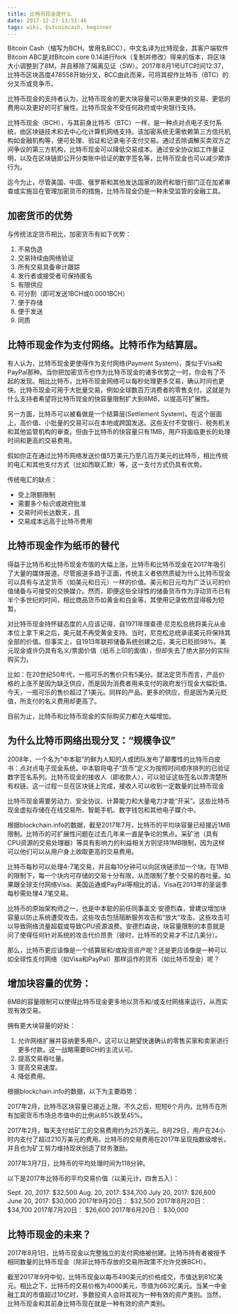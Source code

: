 ```yaml
---
title: 比特币现金是什么
date: 2017-12-27 13:51:46
tags: wiki, bitcoincash, beginner
---
```


Bitcoin Cash（缩写为BCH，曾用名BCC），中文名译为比特现金，其客户端软件Bitcoin ABC是对Bitcoin core 0.14进行fork（复制并修改）得来的版本，将区块大小调整到了8M，并且移除了隔离见证（SW）。2017年8月1号UTC时间12:37，比特币区块高度478558开始分叉，BCC由此而来，可将其视作比特币（BTC）的分叉币或竞争币。

<!--more-->

比特币现金的支持者认为，比特币现金的更大块容量可以带来更快的交易、更低的费用以及更好的可扩展性。比特币现金不受任何政府或中央银行支持。

比特币现金（BCH），与其前身比特币（BTC）一样，是一种点对点电子支付系统，由区块链技术和去中心化计算机网络支持。该加密系统无需依赖第三方信托机构如金融机构等，便可处理、验证和记录电子支付交易。通过去除调解买卖双方之间争议的第三方机构，比特币现金可以降低交易成本。通过安全协议如工作量证明，以及在区块链即公开分类账中验证的数字签名等，比特币现金也可以减少欺诈行为。

迄今为止，尽管美国、中国、俄罗斯和其他发达国家的政府和银行部门正在加紧审查或实施旨在管理加密货币的措施，比特币现金仍是一种未受监管的金融工具。

## 加密货币的优势

与传统法定货币相比，加密货币有如下优势：

1. 不易伪造
2. 交易持续由网络验证
3. 所有交易具备审计跟踪
4. 发行者或接受者可保持匿名
5. 有限供应
6. 可分割（即可发送1BCH或0.0001BCH）
7. 便于存储
8. 便于发送
9. 同质

## 比特币现金作为支付网络。比特币作为结算层。

有人认为，比特币现金更使得作为支付网络(Payment System)，类似于Visa和PayPal那种。当你把加密货币也作为比特币现金的诸多优势之一时，你会有了不起的发现。相比比特币，比特币现金网络可以每秒处理更多交易，确认时间也更快。比特币现金可用于大批量交易，例如全球数百万消费者的零售支付。这就是为什么支持者希望将比特币现金的快容量限制扩大到8MB，以提高可扩展性。

另一方面，比特币可以被看做是一个结算层(Settlement System)。在这个层面上，高价值、小批量的交易可以在本地或跨国发送。这些支付不受银行、税务机关和其他监管机构的审查。但由于比特币的快容量只有1MB，用户将面临更长的处理时间和更高的交易费用。

假如你正在通过比特币网络发送价值5万美元乃至几百万美元的比特币，相比传统的电汇和其他支付方式（比如西联汇款）等，这一支付方式仍具有优势。

传统电汇的缺点：

* 受上限额限制
* 需要多个标识或政府批准
* 交易时间长达数天，且
* 交易成本远高于比特币费用

## 比特币现金作为纸币的替代

得益于比特币和比特币现金市值的大幅上涨，比特币和比特币现金在2017年吸引了大量的媒体报道。尽管报道多趋于正面，传统主义者依然质疑为什么比特币现金可以具有与法定货币（如美元和日元）一样的价值。美元和日元均为广泛认可的价值储备与可接受的交换媒介。然而，即便这些全球性的储备货币作为浮动货币已有半个多世纪的时间，相比商品货币如黄金和白金等，其使用记录依然显得极为短暂。

对比特币现金持怀疑态度的人应该记得，自1971年理查德·尼克松总统将美元从金本位上拿下来之后，美元就不再受黄金支持。当时，尼克松总统承诺美元将保持其全部的价值。但事实上，自1913年联邦储备系统创建之后，美元已贬损98%。美元现金或许仍具有名义/票面价值（纸币上印的面值），但却失去了绝大部分的实际购买力。

比如：在20世纪50年代，一瓶可乐的售价只有5美分。就法定货币而言，产品价格的上涨不是因为缺乏供应，而是因为消费者用来支付的政府发行现金大幅贬值。今天，一瓶可乐的售价超过了1美元。同样的产品，更多的供应，但是因为美元贬值，所支付的名义费用却更高了。

目前为止，比特币和比特币现金的实际购买力都在大幅增加。

## 为什么比特币网络出现分叉：“规模争议”

2008年，一个名为“中本聪”的鲜为人知的人或团队发布了颠覆性的比特币白皮书：点对点电子现金系统。中本聪将电子“货币”定义为按照时间顺序排列的已验证数字签名系列。比特币现金的接收人（即收款人），可以验证这些签名以弄清楚所有权链。这一过程一旦在区块链上完成，接收人可以收到一定数量的比特币现金

比特币现金需要劳动力、安全协议、计算能力和大量电力才能“开采”。这些比特币现金虚拟存储在在线交易所、智能手机、数字钱包和其他电子媒介中。

根据blockchain.info的数据，截至2017年7月，比特币的平均块容量已经接近1MB限制。比特币的可扩展性问题在过去几年来一直是争论的焦点。采矿池（具有CPU资源的交易处理器）等具有影响力的利益相关方则坚持1MB限制，因为这样可以他们可以从用户身上收取更高的交易费用。

比特币每秒可以处理4-7笔交易，并且每10分钟可以向区块链添加一个块。在1MB的限制下，每一个块内可存储的交易十分有限，从而限制了整个交易的吞吐量。如果跟全球支付网络Visa、美国运通或PayPal等相比的话，Visa在2013年的圣诞季每秒需处理4.7笔交易。

比特币的原始架构师之一，也是中本聪的前任同事盖文·安德烈森，曾建议增加块容量以防止系统遭受攻击。这些攻击包括阻断服务攻击和“放大”攻击。这些攻击可以导致网络流量超载或导致CPU资源浪费。安德烈森说，块容量限制的本意就是问了使得任何针对系统的攻击代价昂贵（彼时，比特币的交易才不过几美分）。

那么，比特币更应该像是一个结算层和/或投资资产呢？还是更应该像是一种可以如全球性支付网络（如Visa和PayPal）那样运作的货币（如比特币现金）呢？

## 增加块容量的优势：

8MB的容量限制可以使得比特币现金更多地以货币和/或支付网络来运行，从而实现有效交易。

拥有更大块容量的好处：

1. 允许网络扩展并容纳更多用户。这可以让期望快速确认的零售买家和卖家进行更多付款。这一战略需要BCH的主流认可。
2. 提高交易吞吐量。
3. 提高交易速度。
4. 降低费用。

根据blockchain.info的数据，以下为主要趋势：

2017年2月，比特币区块容量已接近上限。不久之后，短短6个月内，比特币在所有加密货币市场总市值中的比例从85%跌至45%。

2017年2月，每天支付给矿工的交易费用约为25万美元。8月29日，用户在24小时内支付了超过210万美元的费用。比特币的交易费用在2017年呈现指数级增长，并且也为矿工努力维持现状创造了财务激励。

2017年3月7日，比特币的平均处理时间为118分钟。

以下是2017年比特币的平均交易价值（以美元计，四舍五入）：

>
Sept. 20, 2017: $32,500
Aug. 20, 2017: $34,700
July 20, 2017: $26,600
June 20, 2017: $30,000
2017年9月20日： $32,500
2017年8月20日： $34,700
2017年7月20日： $26,600
2017年6月20日： $30,000

## 比特币现金的未来？

2017年8月1日，比特币现金以完整独立的支付网络被创建。比特币持有者被授予相同数量的比特币现金（除非比特币存放的交易所政策不允许兑换BCH）。

截至2017年9月中旬，比特币现金以每币490美元的价格成交，市值达到81亿美元。相比之下，比特币的交易价格为4000美元，市值为663亿美元。当某一中金融工具的市值超过10亿时，多数投资人会将其视为一种有效的资产类别。当然，比特币现金和其前身比特币现在就是一种有效的资产类别。

